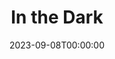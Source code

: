 ---
title: In the Dark
date: 2023-09-08T00:00:00
opening_date: 1923-11-24
closing_date:
layout: productions
program:
Theatre: Theatre Jacksonville
cast:
- Mrs. Mason: Birsa Shepard
- Gracie: Carolina De Montigne
- Ashfield: Ted Silber
- Doctor Herrick: William T. Cowles, Jr.
crew:
- Director: Harrison Gibbs Prentice
- Scene Arrangement:
  - Mrs. Jas. D. Pasco
  - Mrs. Julian Gammon
---